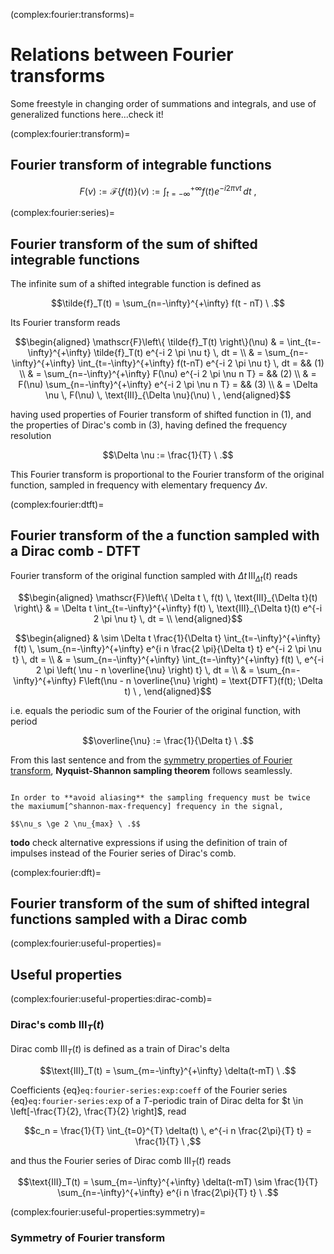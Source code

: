 (complex:fourier:transforms)=
# Relations between Fourier transforms

Some freestyle in changing order of summations and integrals, and use of generalized functions here...check it!

(complex:fourier:transform)=
## Fourier transform of integrable functions

$$F(\nu) := \mathscr{F}\left\{f(t)\right\}(\nu) := \int_{t=-\infty}^{+\infty} f(t) e^{-i 2 \pi \nu t} \, dt \ ,$$

(complex:fourier:series)=
## Fourier transform of the sum of shifted integrable functions

The infinite sum of a shifted integrable function is defined as

$$\tilde{f}_T(t) = \sum_{n=-\infty}^{+\infty} f(t - nT) \ .$$

Its Fourier transform reads

$$\begin{aligned}
  \mathscr{F}\left\{ \tilde{f}_T(t) \right\}(\nu)
  & = \int_{t=-\infty}^{+\infty} \tilde{f}_T(t) e^{-i 2 \pi \nu t} \, dt = \\
  & = \sum_{n=-\infty}^{+\infty} \int_{t=-\infty}^{+\infty} f(t-nT) e^{-i 2 \pi \nu t} \, dt = && (1) \\
  & = \sum_{n=-\infty}^{+\infty} F(\nu) e^{-i 2 \pi \nu n T} = && (2) \\
  & = F(\nu) \sum_{n=-\infty}^{+\infty} e^{-i 2 \pi \nu n T} = && (3) \\
  & = \Delta \nu \, F(\nu) \, \text{III}_{\Delta \nu}(\nu) \ ,
\end{aligned}$$

having used properties of Fourier transform of shifted function in (1), and the properties of Dirac's comb in (3), having defined the frequency resolution 

$$\Delta \nu := \frac{1}{T} \ .$$

This Fourier transform is proportional to the Fourier transform of the original function, sampled in frequency with elementary frequency $\Delta \nu$.

(complex:fourier:dtft)=
## Fourier transform of the a function sampled with a Dirac comb - DTFT

Fourier transform of the original function sampled with $\Delta t \, \text{III}_{\Delta t}(t)$ reads

$$\begin{aligned}
\mathscr{F}\left\{ \Delta t \, f(t) \, \text{III}_{\Delta t}(t) \right\}
 & = \Delta t \int_{t=-\infty}^{+\infty} f(t) \, \text{III}_{\Delta t}(t) e^{-i 2 \pi \nu t} \, dt =  \\
\end{aligned}$$

$$\begin{aligned}
 & \sim \Delta t \frac{1}{\Delta t} \int_{t=-\infty}^{+\infty} f(t) \, \sum_{n=-\infty}^{+\infty} e^{i n \frac{2 \pi}{\Delta t} t} e^{-i 2 \pi \nu t} \, dt =  \\
 & = \sum_{n=-\infty}^{+\infty}  \int_{t=-\infty}^{+\infty} f(t) \, e^{-i 2 \pi \left( \nu - n \overline{\nu} \right) t} \, dt =  \\
 & = \sum_{n=-\infty}^{+\infty} F\left(\nu - n \overline{\nu} \right) = \text{DTFT}(f(t); \Delta t) \ ,
\end{aligned}$$

i.e. equals the periodic sum of the Fourier of the original function, with period

$$\overline{\nu} := \frac{1}{\Delta t} \ .$$

From this last sentence and from the [symmetry properties of Fourier transform](complex:fourier:useful-properties:symmetry), **Nyquist-Shannon sampling theorem** follows seamlessly.

```{prf:theorem} Nyquist-Shannon sampling theorem

In order to **avoid aliasing** the sampling frequency must be twice the maxiumum[^shannon-max-frequency] frequency in the signal,

$$\nu_s \ge 2 \nu_{max} \ .$$

```

**todo** check alternative expressions if using the definition of train of impulses instead of the Fourier series of Dirac's comb.

[^shannon-max-frequency]: Usually there's no such a frequency above which the signal is exactly zero, but usually there's a frequency above which the spectrum of the signal is approximately zero, i.e. below a threshold where it can be treated as zero, and introduce no aliasing.

(complex:fourier:dft)=
## Fourier transform of the sum of shifted integral functions sampled with a Dirac comb


(complex:fourier:useful-properties)=
## Useful properties

(complex:fourier:useful-properties:dirac-comb)=
### Dirac's comb $\text{III}_T(t)$
Dirac comb $\text{III}_T(t)$ is defined as a train of Dirac's delta

$$\text{III}_T(t) = \sum_{m=-\infty}^{+\infty} \delta(t-mT) \ .$$

Coefficients {eq}`eq:fourier-series:exp:coeff` of the Fourier series {eq}`eq:fourier-series:exp` of a $T$-periodic train of Dirac delta for $t \in \left[-\frac{T}{2}, \frac{T}{2} \right]$, read

$$c_n = \frac{1}{T} \int_{t=0}^{T} \delta(t) \, e^{-i n \frac{2\pi}{T} t} = \frac{1}{T} \ ,$$

and thus the Fourier series of Dirac comb $\text{III}_T(t)$ reads

$$\text{III}_T(t) = \sum_{m=-\infty}^{+\infty} \delta(t-mT) \sim \frac{1}{T} \sum_{n=-\infty}^{+\infty} e^{i n \frac{2\pi}{T} t} \ .$$

(complex:fourier:useful-properties:symmetry)=
### Symmetry of Fourier transform










